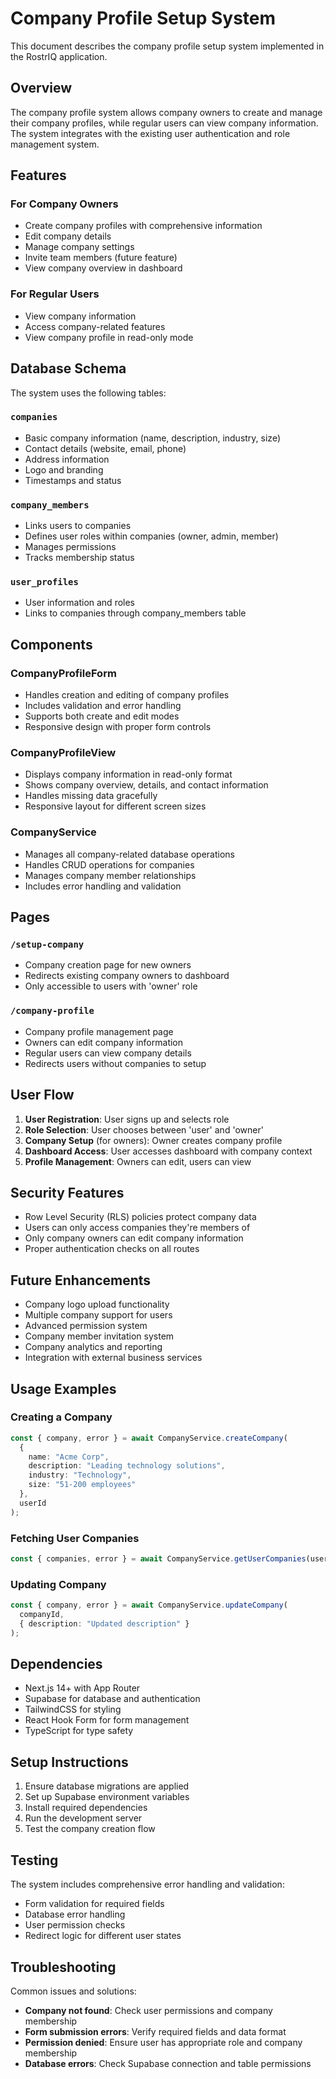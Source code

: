 # Company Profile Setup System

This document describes the company profile setup system implemented in the RostrIQ application.

## Overview

The company profile system allows company owners to create and manage their company profiles, while regular users can view company information. The system integrates with the existing user authentication and role management system.

## Features

### For Company Owners
- Create company profiles with comprehensive information
- Edit company details
- Manage company settings
- Invite team members (future feature)
- View company overview in dashboard

### For Regular Users
- View company information
- Access company-related features
- View company profile in read-only mode

## Database Schema

The system uses the following tables:

### `companies`
- Basic company information (name, description, industry, size)
- Contact details (website, email, phone)
- Address information
- Logo and branding
- Timestamps and status

### `company_members`
- Links users to companies
- Defines user roles within companies (owner, admin, member)
- Manages permissions
- Tracks membership status

### `user_profiles`
- User information and roles
- Links to companies through company_members table

## Components

### CompanyProfileForm
- Handles creation and editing of company profiles
- Includes validation and error handling
- Supports both create and edit modes
- Responsive design with proper form controls

### CompanyProfileView
- Displays company information in read-only format
- Shows company overview, details, and contact information
- Handles missing data gracefully
- Responsive layout for different screen sizes

### CompanyService
- Manages all company-related database operations
- Handles CRUD operations for companies
- Manages company member relationships
- Includes error handling and validation

## Pages

### `/setup-company`
- Company creation page for new owners
- Redirects existing company owners to dashboard
- Only accessible to users with 'owner' role

### `/company-profile`
- Company profile management page
- Owners can edit company information
- Regular users can view company details
- Redirects users without companies to setup

## User Flow

1. **User Registration**: User signs up and selects role
2. **Role Selection**: User chooses between 'user' and 'owner'
3. **Company Setup** (for owners): Owner creates company profile
4. **Dashboard Access**: User accesses dashboard with company context
5. **Profile Management**: Owners can edit, users can view

## Security Features

- Row Level Security (RLS) policies protect company data
- Users can only access companies they're members of
- Only company owners can edit company information
- Proper authentication checks on all routes

## Future Enhancements

- Company logo upload functionality
- Multiple company support for users
- Advanced permission system
- Company member invitation system
- Company analytics and reporting
- Integration with external business services

## Usage Examples

### Creating a Company
```typescript
const { company, error } = await CompanyService.createCompany(
  {
    name: "Acme Corp",
    description: "Leading technology solutions",
    industry: "Technology",
    size: "51-200 employees"
  },
  userId
);
```

### Fetching User Companies
```typescript
const { companies, error } = await CompanyService.getUserCompanies(userId);
```

### Updating Company
```typescript
const { company, error } = await CompanyService.updateCompany(
  companyId,
  { description: "Updated description" }
);
```

## Dependencies

- Next.js 14+ with App Router
- Supabase for database and authentication
- TailwindCSS for styling
- React Hook Form for form management
- TypeScript for type safety

## Setup Instructions

1. Ensure database migrations are applied
2. Set up Supabase environment variables
3. Install required dependencies
4. Run the development server
5. Test the company creation flow

## Testing

The system includes comprehensive error handling and validation:
- Form validation for required fields
- Database error handling
- User permission checks
- Redirect logic for different user states

## Troubleshooting

Common issues and solutions:
- **Company not found**: Check user permissions and company membership
- **Form submission errors**: Verify required fields and data format
- **Permission denied**: Ensure user has appropriate role and company membership
- **Database errors**: Check Supabase connection and table permissions
